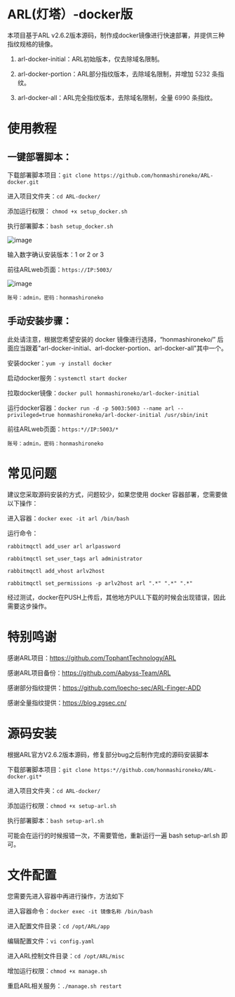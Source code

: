 # ARL(灯塔）-docker版

本项目基于ARL v2.6.2版本源码，制作成docker镜像进行快速部署，并提供三种指纹规格的镜像。

1.  arl-docker-initial：ARL初始版本，仅去除域名限制。

2.  arl-docker-portion：ARL部分指纹版本，去除域名限制，并增加 <span style="color: #333333;">5232 条</span>指纹。

3.  arl-docker-all：ARL完全指纹版本，去除域名限制，全量 <span style="color: #333333;">6990 条</span>指纹。

# 使用教程

## 一键部署脚本：

下载部署脚本项目：`git clone https://github.com/honmashironeko/ARL-docker.git`

进入项目文件夹：`cd ARL-docker/`

添加运行权限： `chmod +x setup_docker.sh`

执行部署脚本：`bash setup_docker.sh`

![image](https://github.com/honmashironeko/ARL-docker/assets/139044047/f55c5453-b41c-4c50-bdcc-dca689c30d71)


输入数字确认安装版本：1 or 2 or 3

前往ARLweb页面：`https://IP:5003/`

![image](https://github.com/honmashironeko/ARL-docker/assets/139044047/59d7a704-ee55-4365-bd8f-cd3a52f8c046)



`账号：admin，密码：honmashironeko`

## 手动安装步骤：

此处请注意，根据您希望安装的 docker 镜像进行选择，“honmashironeko/” 后面应当跟着"arl-docker-initial、arl-docker-portion、arl-docker-all"其中一个。


安装docker：`yum -y install docker`

启动docker服务：`systemctl start docker`

拉取docker镜像：`docker pull honmashironeko/arl-docker-initial`

运行docker容器：`docker run -d -p 5003:5003 --name arl --privileged=true honmashironeko/arl-docker-initial /usr/sbin/init`

前往ARLweb页面：`https:*//IP:5003/*`

`账号：admin，密码：honmashironeko`

# 常见问题
建议您采取源码安装的方式，问题较少，如果您使用 docker 容器部署，您需要做以下操作：

进入容器：`docker exec -it arl /bin/bash`

运行命令：

`rabbitmqctl add_user arl arlpassword`

`rabbitmqctl set_user_tags arl administrator`

`rabbitmqctl add_vhost arlv2host`

`rabbitmqctl set_permissions -p arlv2host arl ".*" ".*" ".*"`

经过测试，docker在PUSH上传后，其他地方PULL下载的时候会出现错误，因此需要这步操作。

# 特别鸣谢

感谢ARL项目：https://github.com/TophantTechnology/ARL

感谢ARL项目备份：https://github.com/Aabyss-Team/ARL

感谢部分指纹提供：https://github.com/loecho-sec/ARL-Finger-ADD

感谢全量指纹提供：https://blog.zgsec.cn/

# 源码安装

根据ARL官方V2.6.2版本源码，修复部分bug之后制作完成的源码安装脚本

下载部署脚本项目：`git clone https:*//github.com/honmashironeko/ARL-docker.git*`

进入项目文件夹：`cd ARL-docker/`

添加运行权限：`chmod +x setup-arl.sh`

执行部署脚本：`bash setup-arl.sh`

可能会在运行的时候报错一次，不需要管他，重新运行一遍 bash setup-arl.sh 即可。

# 文件配置

您需要先进入容器中再进行操作，方法如下

进入容器命令：`docker exec -it 镜像名称 /bin/bash`

进入配置文件目录：`cd /opt/ARL/app`

编辑配置文件：`vi config.yaml`

进入ARL控制文件目录：`cd /opt/ARL/misc`

增加运行权限：`chmod +x manage.sh`

重启ARL相关服务：`./manage.sh restart`

